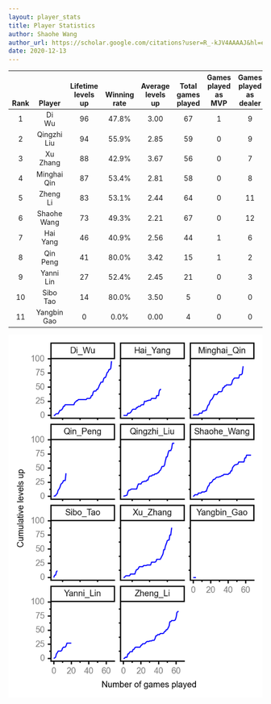 ```yaml
---
layout: player_stats
title: Player Statistics
author: Shaohe Wang
author_url: https://scholar.google.com/citations?user=R_-kJV4AAAAJ&hl=en
date: 2020-12-13
---
```


<div class="table-wrapper" markdown="block">

| <br><br><br>Rank | <br><br><br>Player | <br> Lifetime <br> levels <br> up | <br><br> Winning <br> rate | <br> Average <br> levels <br> up | <br> Total <br> games <br> played | Games <br> played <br> as <br> MVP | Games <br> played <br> as <br> dealer | N_games <br> short <br> staffed <br> as dealer | Winning <br> rate <br> as <br> dealer |
|:---:|:---:|:---:|:---:|:---:|:---:|:---:|:---:|:---:|:---:|
| 1 | Di <br> Wu | 96 | 47.8% | 3.00 | 67 | 1 | 9 | 1 | 55.6% |
| 2 | Qingzhi <br> Liu | 94 | 55.9% | 2.85 | 59 | 0 | 9 | 3 | 55.6% |
| 3 | Xu <br> Zhang | 88 | 42.9% | 3.67 | 56 | 0 | 7 | 0 | 28.6% |
| 4 | Minghai <br> Qin | 87 | 53.4% | 2.81 | 58 | 0 | 8 | 1 | 62.5% |
| 5 | Zheng <br> Li | 83 | 53.1% | 2.44 | 64 | 0 | 11 | 0 | 45.5% |
| 6 | Shaohe <br> Wang | 73 | 49.3% | 2.21 | 67 | 0 | 12 | 1 | 33.3% |
| 7 | Hai <br> Yang | 46 | 40.9% | 2.56 | 44 | 1 | 6 | 1 | 33.3% |
| 8 | Qin <br> Peng | 41 | 80.0% | 3.42 | 15 | 1 | 2 | 0 | 100.0% |
| 9 | Yanni <br> Lin | 27 | 52.4% | 2.45 | 21 | 0 | 3 | 1 | 66.7% |
| 10 | Sibo <br> Tao | 14 | 80.0% | 3.50 | 5 | 0 | 0 | 0 | 0.0% |
| 11 | Yangbin <br> Gao | 0 | 0.0% | 0.00 | 4 | 0 | 0 | 0 | 0.0% |

</div>

<img src="/assets/images/player_history_plot.png" alt="Plot of player level history" />
